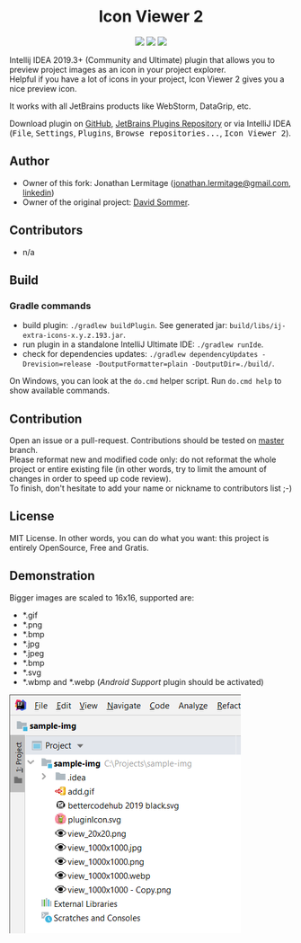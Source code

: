 <h1 align="center">
    Icon Viewer 2
</h1>

<p align="center">
    <!--a href="https://travis-ci.org/jonathanlermitage/IconViewer"><img src="https://travis-ci.org/jonathanlermitage/IconViewer.svg?branch=master"/></a-->
    <a href="https://plugins.jetbrains.com/plugin/13995-icon-viewer-2"><img src="https://img.shields.io/jetbrains/plugin/v/13995-icon-viewer-2.svg"/></a>
    <a href="https://plugins.jetbrains.com/plugin/13995-icon-viewer-2"><img src="https://img.shields.io/jetbrains/plugin/d/13995-icon-viewer-2.svg"/></a>
    <a href="https://github.com/jonathanlermitage/IconViewer/blob/master/LICENSE.txt"><img src="https://img.shields.io/github/license/jonathanlermitage/IconViewer.svg"/></a>
</p>

Intellij IDEA 2019.3+  (Community and Ultimate) plugin that allows you to preview project images as an icon in your project explorer.  
Helpful if you have a lot of icons in your project, Icon Viewer 2 gives you a nice preview icon. 
  
It works with all JetBrains products like WebStorm, DataGrip, etc.

Download plugin on [GitHub](https://github.com/jonathanlermitage/IconViewer/releases), [JetBrains Plugins Repository](https://plugins.jetbrains.com/plugin/13995-icon-viewer-2) or via IntelliJ IDEA (<kbd>File</kbd>, <kbd>Settings</kbd>, <kbd>Plugins</kbd>, <kbd>Browse repositories...</kbd>, <kbd>Icon Viewer 2</kbd>).

## Author

* Owner of this fork: Jonathan Lermitage (<jonathan.lermitage@gmail.com>, [linkedin](https://www.linkedin.com/in/jonathan-lermitage-092711142/))
* Owner of the original project: [David Sommer](https://github.com/davidsommer/IconViewer).

## Contributors

* n/a

## Build

### Gradle commands

* build plugin: `./gradlew buildPlugin`. See generated jar: `build/libs/ij-extra-icons-x.y.z.193.jar`.
* run plugin in a standalone IntelliJ Ultimate IDE: `./gradlew runIde`.
* check for dependencies updates: `./gradlew dependencyUpdates -Drevision=release -DoutputFormatter=plain -DoutputDir=./build/`.

On Windows, you can look at the `do.cmd` helper script. Run `do.cmd help` to show available commands.

## Contribution

Open an issue or a pull-request. Contributions should be tested on [master](https://github.com/jonathanlermitage/IconViewer) branch.  
Please reformat new and modified code only: do not reformat the whole project or entire existing file (in other words, try to limit the amount of changes in order to speed up code review).  
To finish, don't hesitate to add your name or nickname to contributors list ;-)

## License

MIT License. In other words, you can do what you want: this project is entirely OpenSource, Free and Gratis.

## Demonstration

Bigger images are scaled to 16x16, supported are:

 - *.gif
 - *.png 
 - *.bmp
 - *.jpg
 - *.jpeg
 - *.bmp
 - *.svg
 - *.wbmp and *.webp (*Android Support* plugin should be activated)
 
![screeshot](misc/screenshot.png)
